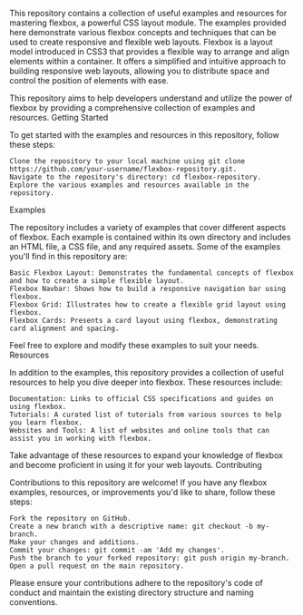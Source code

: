 This repository contains a collection of useful examples and resources for mastering flexbox, a powerful CSS layout module. The examples provided here demonstrate various flexbox concepts and techniques that can be used to create responsive and flexible web layouts.
Flexbox is a layout model introduced in CSS3 that provides a flexible way to arrange and align elements within a container. It offers a simplified and intuitive approach to building responsive web layouts, allowing you to distribute space and control the position of elements with ease.

This repository aims to help developers understand and utilize the power of flexbox by providing a comprehensive collection of examples and resources.
Getting Started

To get started with the examples and resources in this repository, follow these steps:

    Clone the repository to your local machine using git clone https://github.com/your-username/flexbox-repository.git.
    Navigate to the repository's directory: cd flexbox-repository.
    Explore the various examples and resources available in the repository.

Examples

The repository includes a variety of examples that cover different aspects of flexbox. Each example is contained within its own directory and includes an HTML file, a CSS file, and any required assets. Some of the examples you'll find in this repository are:

    Basic Flexbox Layout: Demonstrates the fundamental concepts of flexbox and how to create a simple flexible layout.
    Flexbox Navbar: Shows how to build a responsive navigation bar using flexbox.
    Flexbox Grid: Illustrates how to create a flexible grid layout using flexbox.
    Flexbox Cards: Presents a card layout using flexbox, demonstrating card alignment and spacing.

Feel free to explore and modify these examples to suit your needs.
Resources

In addition to the examples, this repository provides a collection of useful resources to help you dive deeper into flexbox. These resources include:

    Documentation: Links to official CSS specifications and guides on using flexbox.
    Tutorials: A curated list of tutorials from various sources to help you learn flexbox.
    Websites and Tools: A list of websites and online tools that can assist you in working with flexbox.

Take advantage of these resources to expand your knowledge of flexbox and become proficient in using it for your web layouts.
Contributing

Contributions to this repository are welcome! If you have any flexbox examples, resources, or improvements you'd like to share, follow these steps:

    Fork the repository on GitHub.
    Create a new branch with a descriptive name: git checkout -b my-branch.
    Make your changes and additions.
    Commit your changes: git commit -am 'Add my changes'.
    Push the branch to your forked repository: git push origin my-branch.
    Open a pull request on the main repository.

Please ensure your contributions adhere to the repository's code of conduct and maintain the existing directory structure and naming conventions.